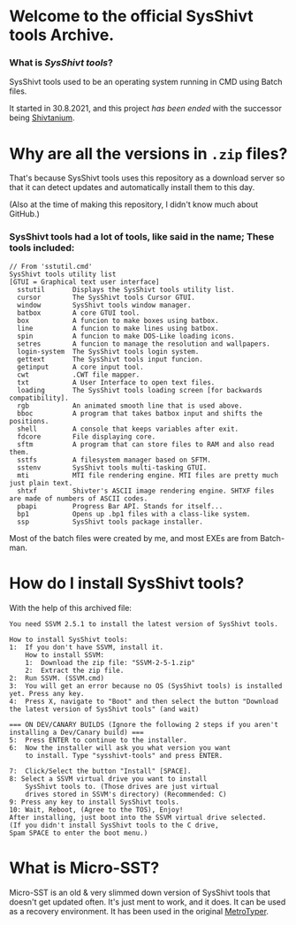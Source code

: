 # Welcome to the official SysShivt tools Archive. 
### What is _SysShivt tools_?

SysShivt tools used to be an operating system running in CMD using Batch files.

It started in 30.8.2021, and this project *has been ended* with the successor being [Shivtanium](https://github.com/Shivter14/Shivtanium).

# Why are all the versions in `.zip` files?

That's because SysShivt tools uses this repository as a download server so that it can detect updates and automatically install them to this day.

(Also at the time of making this repository, I didn't know much about GitHub.)

### SysShivt tools had a lot of tools, like said in the name; These tools included:
```
// From 'sstutil.cmd'
SysShivt tools utility list
[GTUI = Graphical text user interface]
  sstutil       Displays the SysShivt tools utility list.
  cursor        The SysShivt tools Cursor GTUI.
  window        SysShivt tools window manager.
  batbox        A core GTUI tool.
  box           A funcion to make boxes using batbox.
  line          A funcion to make lines using batbox.
  spin          A funcion to make DOS-Like loading icons.
  setres        A funcion to manage the resolution and wallpapers.
  login-system  The SysShivt tools login system.
  gettext       The SysShivt tools input funcion.
  getinput      A core input tool.
  cwt           .CWT file mapper.
  txt           A User Interface to open text files.
  loading       The SysShivt tools loading screen [for backwards compatibility].
  rgb           An animated smooth line that is used above.
  bboc          A program that takes batbox input and shifts the positions.
  shell         A console that keeps variables after exit.
  fdcore        File displaying core.
  sftm          A program that can store files to RAM and also read them.
  sstfs         A filesystem manager based on SFTM.
  sstenv        SysShivt tools multi-tasking GTUI.
  mti           MTI file rendering engine. MTI files are pretty much just plain text.
  shtxf         Shivter's ASCII image rendering engine. SHTXF files are made of numbers of ASCII codes.
  pbapi         Progress Bar API. Stands for itself...
  bp1           Opens up .bp1 files with a class-like system.
  ssp           SysShivt tools package installer.
```
Most of the batch files were created by me, and most EXEs are from Batch-man.

# How do I install SysShivt tools?
With the help of this archived file:
```
You need SSVM 2.5.1 to install the latest version of SysShivt tools.

How to install SysShivt tools:
1:  If you don't have SSVM, install it.
    How to install SSVM:
    1:  Download the zip file: "SSVM-2-5-1.zip"
    2:  Extract the zip file.
2:  Run SSVM. (SSVM.cmd)
3:  You will get an error because no OS (SysShivt tools) is installed yet. Press any key.
4:  Press X, navigate to "Boot" and then select the button "Download the latest version of SysShivt tools" (and wait)

=== ON DEV/CANARY BUILDS (Ignore the following 2 steps if you aren't installing a Dev/Canary build) ===
5:  Press ENTER to continue to the installer.
6:  Now the installer will ask you what version you want
    to install. Type "sysshivt-tools" and press ENTER.

7:  Click/Select the button "Install" [SPACE].
8: Select a SSVM virtual drive you want to install
    SysShivt tools to. (Those drives are just virtual
    drives stored in SSVM's directory) (Recommended: C)
9: Press any key to install SysShivt tools.
10: Wait, Reboot, (Agree to the TOS), Enjoy!
After installing, just boot into the SSVM virtual drive selected.
(If you didn't install SysShivt tools to the C drive,
Spam SPACE to enter the boot menu.)
```

# What is Micro-SST?

Micro-SST is an old & very slimmed down version of SysShivt tools that doesn't get updated often. It's just ment to work, and it does. It can be used as a recovery environment. It has been used in the original [MetroTyper](https://github.com/Shivter14/MetroTyper).
